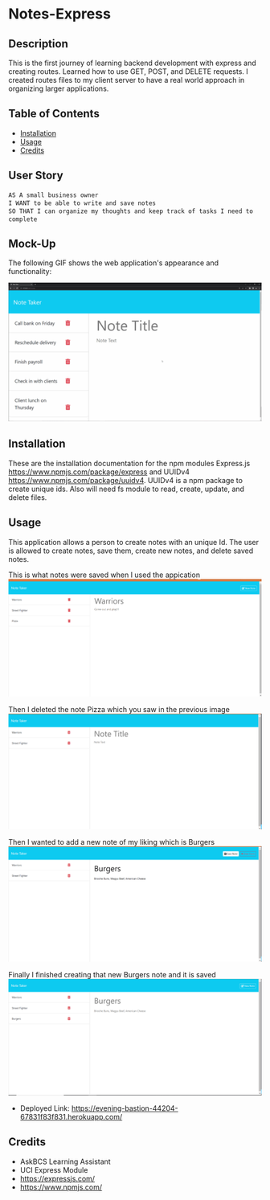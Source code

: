 # Notes-Express

## Description

This is the first journey of learning backend development with express and creating routes. Learned how to use GET, POST, and DELETE requests. I created routes files to my client server to have a real world approach in organizing larger applications.

## Table of Contents 

- [Installation](#installation)
- [Usage](#usage)
- [Credits](#credits)

## User Story

```
AS A small business owner
I WANT to be able to write and save notes
SO THAT I can organize my thoughts and keep track of tasks I need to complete
```

## Mock-Up

The following GIF shows the web application's appearance and functionality:

![Existing notes are listed in the left-hand column with empty fields on the right-hand side for the new note’s title and text.](./Develop/Assets/11-express-homework-demo.gif)

## Installation

These are the installation documentation for the npm modules Express.js https://www.npmjs.com/package/express and UUIDv4 https://www.npmjs.com/package/uuidv4. UUIDv4 is a npm package to create unique ids. Also will need fs module to read, create, update, and delete files.

## Usage

This application allows a person to create notes with an unique Id. The user is allowed to create notes, save them, create new notes, and delete saved notes. 

This is what notes were saved when I used the appication
![Notes Saved by User](<Develop/Assets/Notes Saved Page.png>)

Then I deleted the note Pizza which you saw in the previous image
![Deleted a Note which contained Note Title Pizza](<Develop/Assets/Deleted Pizza Note.png>)

Then I wanted to add a new note of my liking which is Burgers 
![Adding New Note which contains Note Title Burgers](<Develop/Assets/Adding Burgers Note.png>)

Finally I finished creating that new Burgers note and it is saved 
![Shows saved Burger Note to User Notes list](<Develop/Assets/Saved Burgers Note.png>)

- Deployed Link: https://evening-bastion-44204-67831f83f831.herokuapp.com/

## Credits

- AskBCS Learning Assistant
- UCI Express Module
- https://expressjs.com/
- https://www.npmjs.com/

